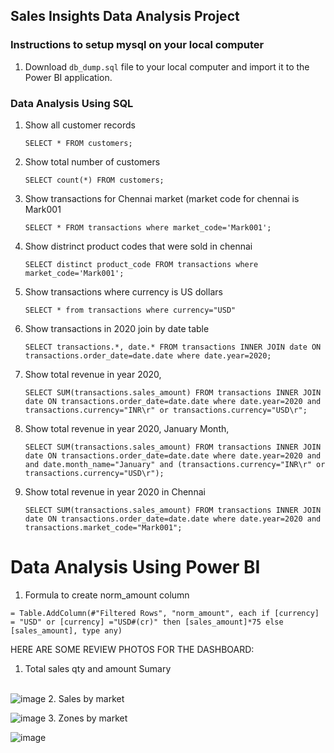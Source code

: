 ## Sales Insights Data Analysis Project

### Instructions to setup mysql on your local computer

1. Download `db_dump.sql` file to your local computer and import it to the Power BI application.

### Data Analysis Using SQL

1. Show all customer records

    `SELECT * FROM customers;`

1. Show total number of customers

    `SELECT count(*) FROM customers;`

1. Show transactions for Chennai market (market code for chennai is Mark001

    `SELECT * FROM transactions where market_code='Mark001';`

1. Show distrinct product codes that were sold in chennai

    `SELECT distinct product_code FROM transactions where market_code='Mark001';`

1. Show transactions where currency is US dollars

    `SELECT * from transactions where currency="USD"`

1. Show transactions in 2020 join by date table

    `SELECT transactions.*, date.* FROM transactions INNER JOIN date ON transactions.order_date=date.date where date.year=2020;`

1. Show total revenue in year 2020,

    `SELECT SUM(transactions.sales_amount) FROM transactions INNER JOIN date ON transactions.order_date=date.date where date.year=2020 and transactions.currency="INR\r" or transactions.currency="USD\r";`
	
1. Show total revenue in year 2020, January Month,

    `SELECT SUM(transactions.sales_amount) FROM transactions INNER JOIN date ON transactions.order_date=date.date where date.year=2020 and and date.month_name="January" and (transactions.currency="INR\r" or transactions.currency="USD\r");`

1. Show total revenue in year 2020 in Chennai

    `SELECT SUM(transactions.sales_amount) FROM transactions INNER JOIN date ON transactions.order_date=date.date where date.year=2020
and transactions.market_code="Mark001";`


Data Analysis Using Power BI
============================

1. Formula to create norm_amount column

`= Table.AddColumn(#"Filtered Rows", "norm_amount", each if [currency] = "USD" or [currency] ="USD#(cr)" then [sales_amount]*75 else [sales_amount], type any)`

HERE ARE SOME REVIEW PHOTOS FOR THE DASHBOARD:
1. Total sales qty and amount Sumary<br><br>

![image](https://github.com/mohitrajendramahajan/Sales_insight/assets/103811474/876d6835-b96a-4126-90d4-574fd6bcc2c2)
2. Sales by market<br>

![image](https://github.com/mohitrajendramahajan/Hotel-Management-System/assets/103811474/7b0fa2d6-c74d-4038-acae-7c5861d9d492)
3. Zones by market<br>

![image](https://github.com/mohitrajendramahajan/Hotel-Management-System/assets/103811474/968acc11-aa71-4ec9-bb23-a18ed12640af)
